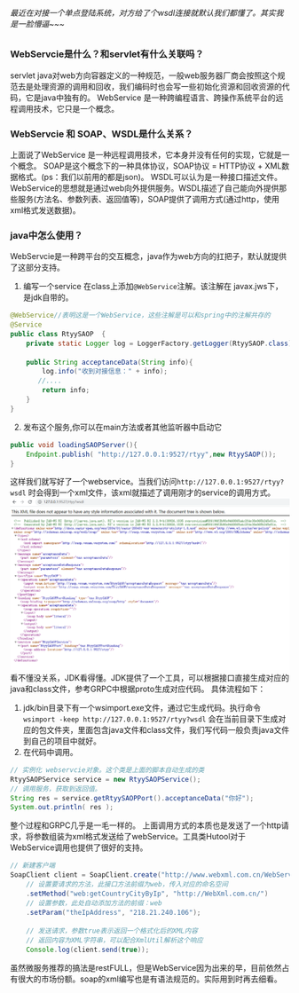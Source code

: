 ###### 最近在对接一个单点登陆系统，对方给了个wsdl连接就默认我们都懂了。其实我是一脸懵逼~~~
### WebServcie是什么？和servlet有什么关联吗？
servlet java对web方向容器定义的一种规范，一般web服务器厂商会按照这个规范去是处理资源的调用和回收，我们编码时也会写一些初始化资源和回收资源的代码，它是java中独有的。
WebService 是一种跨编程语言、跨操作系统平台的远程调用技术，它只是一个概念。
### WebServcie 和 SOAP、WSDL是什么关系？
上面说了WebService 是一种远程调用技术，它本身并没有任何的实现，它就是一个概念。
SOAP是这个概念下的一种具体协议，SOAP协议 = HTTP协议 + XML数据格式。(ps：我们以前用的都是json)。
WSDL可以认为是一种接口描述文件。
WebService的思想就是通过web向外提供服务。WSDL描述了自己能向外提供那些服务(方法名、参数列表、返回值等)，SOAP提供了调用方式(通过http，使用xml格式发送数据)。
### java中怎么使用？
WebServcie是一种跨平台的交互概念，java作为web方向的扛把子，默认就提供了这部分支持。
1. 编写一个service 在class上添加`@WebService`注解。该注解在 javax.jws下，是jdk自带的。
```java
@WebService//表明这是一个WebService，这些注解是可以和spring中的注解共存的
@Service
public class RtyySAOP  {
    private static Logger log = LoggerFactory.getLogger(RtyySAOP.class);
    
    public String acceptanceData(String info){
        log.info("收到对接信息：" + info);
       //....
        return info;
    }
}
```
2. 发布这个服务,你可以在main方法或者其他监听器中启动它
```java
public void loadingSAOPServer(){
    Endpoint.publish( "http://127.0.0.1:9527/rtyy",new RtyySAOP());
}
```
这样我们就写好了一个webservice。当我们访问`http://127.0.0.1:9527/rtyy?wsdl` 时会得到一个xml文件，该xml就描述了调用刚才的service的调用方式。
![WSDL.png](./img/20201124001-WSDL.png)
看不懂没关系，JDK看得懂。JDK提供了一个工具，可以根据接口直接生成对应的java和class文件，参考GRPC中根据proto生成对应代码。
具体流程如下：
1. jdk/bin目录下有一个wsimport.exe文件，通过它生成代码。执行命令 `wsimport -keep http://127.0.0.1:9527/rtyy?wsdl` 会在当前目录下生成对应的包文件夹，里面包含java文件和class文件，我们写代码一般负责java文件到自己的项目中就好。
2. 在代码中调用。
```java
// 实例化 webservcie对象。这个类是上面的脚本自动生成的类
RtyySAOPService service = new RtyySAOPService();
// 调用服务，获取到返回值。
String res = service.getRtyySAOPPort().acceptanceData("你好");
System.out.println( res );
```
整个过程和GRPC几乎是一毛一样的。
上面调用方式的本质也是发送了一个http请求，将参数组装为xml格式发送给了webService。工具类Hutool对于WebService调用也提供了很好的支持。
```java
// 新建客户端
SoapClient client = SoapClient.create("http://www.webxml.com.cn/WebServices/IpAddressSearchWebService.asmx")
    // 设置要请求的方法，此接口方法前缀为web，传入对应的命名空间
    .setMethod("web:getCountryCityByIp", "http://WebXml.com.cn/")
    // 设置参数，此处自动添加方法的前缀：web
    .setParam("theIpAddress", "218.21.240.106");

    // 发送请求，参数true表示返回一个格式化后的XML内容
    // 返回内容为XML字符串，可以配合XmlUtil解析这个响应
    Console.log(client.send(true));
```
虽然微服务推荐的搞法是restFULL，但是WebService因为出来的早，目前依然占有很大的市场份额。soap的xml编写也是有语法规范的。实际用到时再去细看。